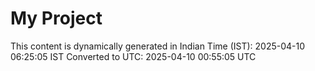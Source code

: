 # My Project

This content is dynamically generated in Indian Time (IST): 2025-04-10 06:25:05 IST
Converted to UTC: 2025-04-10 00:55:05 UTC
